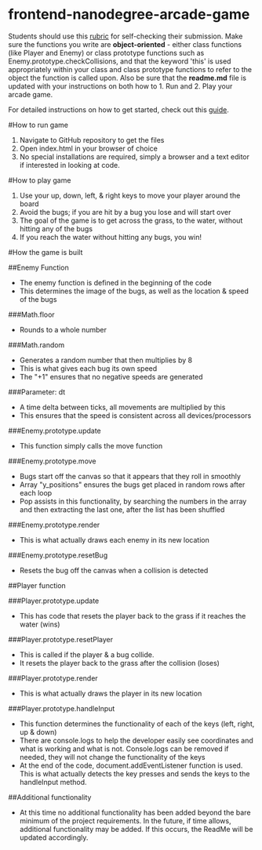 frontend-nanodegree-arcade-game
===============================

Students should use this [rubric](https://review.udacity.com/#!/projects/2696458597/rubric) for self-checking their submission. Make sure the functions you write are **object-oriented** - either class functions (like Player and Enemy) or class prototype functions such as Enemy.prototype.checkCollisions, and that the keyword 'this' is used appropriately within your class and class prototype functions to refer to the object the function is called upon. Also be sure that the **readme.md** file is updated with your instructions on both how to 1. Run and 2. Play your arcade game.

For detailed instructions on how to get started, check out this [guide](https://docs.google.com/document/d/1v01aScPjSWCCWQLIpFqvg3-vXLH2e8_SZQKC8jNO0Dc/pub?embedded=true).

#How to run game
1. Navigate to GitHub repository to get the files
2. Open index.html in your browser of choice
3. No special installations are required, simply a browser and a text editor if interested in looking at code.

#How to play game
1. Use your up, down, left, & right keys to move your player around the board
2. Avoid the bugs; if you are hit by a bug you lose and will start over
3. The goal of the game is to get across the grass, to the water, without hitting any of the bugs
4. If you reach the water without hitting any bugs, you win!

#How the game is built

##Enemy Function
- The enemy function is defined in the beginning of the code
- This determines the image of the bugs, as well as the location & speed of the bugs

###Math.floor
- Rounds to a whole number

###Math.random
- Generates a random number that then multiplies by 8
- This is what gives each bug its own speed
- The "+1" ensures that no negative speeds are generated

###Parameter: dt
- A time delta between ticks, all movements are multiplied by this
- This ensures that the speed is consistent across all devices/processors

###Enemy.prototype.update
- This function simply calls the move function

###Enemy.prototype.move
- Bugs start off the canvas so that it appears that they roll in smoothly
- Array "y_positions" ensures the bugs get placed in random rows after each loop
- Pop assists in this functionality, by searching the numbers in the array and then extracting the last one, after the list has been shuffled

###Enemy.prototype.render
- This is what actually draws each enemy in its new location

###Enemy.prototype.resetBug
- Resets the bug off the canvas when a collision is detected

##Player function

###Player.prototype.update
- This has code that resets the player back to the grass if it reaches the water (wins)

###Player.prototype.resetPlayer
- This is called if the player & a bug collide.
- It resets the player back to the grass after the collision (loses)

###Player.prototype.render
- This is what actually draws the player in its new location

###Player.prototype.handleInput
- This function determines the functionality of each of the keys (left, right, up & down)
- There are console.logs to help the developer easily see coordinates and what is working and what is not. Console.logs can be removed if needed, they will not change the functionality of the keys
- At the end of the code, document.addEventListener function is used. This is what actually detects the key presses and sends the keys to the handleInput method.

##Additional functionality
- At this time no additional functionality has been added beyond the bare minimum of the project requirements. In the future, if time allows, additional functionality may be added. If this occurs, the ReadMe will be updated accordingly.


